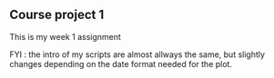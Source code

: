 ## Course project 1

This is my week 1 assignment 

FYI : the intro of my scripts are almost allways the same, but slightly changes depending on the date format needed for the plot.
